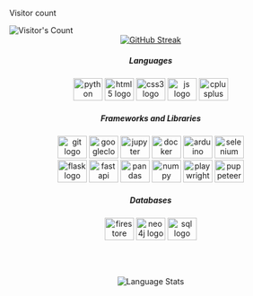   <p>Visitor count</p>
  <img src="https://profile-counter.glitch.me/meghana-0211/count.svg" alt="Visitor's Count" />
</div>
<br/>
<div align="center">
  <a href="https://git.io/streak-stats">
    <img src="https://streak-stats.demolab.com/?user=meghana-0211&theme=light" alt="GitHub Streak" />
  </a>
</div>
 
<h5 align="center">Languages</h3>
<div align="center">
  <img src="https://cdn.jsdelivr.net/gh/devicons/devicon/icons/python/python-original.svg" height="40" width="52" alt="python logo"  />
  <img src="https://cdn.jsdelivr.net/gh/devicons/devicon/icons/html5/html5-original.svg" height="40" width="52" alt="html5 logo"  />
  <img src="https://cdn.jsdelivr.net/gh/devicons/devicon/icons/css3/css3-original.svg" height="40" width="52" alt="css3 logo"  />
  <img src="https://cdn.jsdelivr.net/gh/devicons/devicon/icons/javascript/javascript-original.svg" height="40" width="52" alt="js logo"  />
  <img src="https://cdn.jsdelivr.net/gh/devicons/devicon/icons/cplusplus/cplusplus-original.svg" height="40" width="52" alt="cplusplus logo"  />
  
  
  
</div>
<h5 align="center">Frameworks and Libraries</h3>
<div align="center">
<img src="https://cdn.jsdelivr.net/gh/devicons/devicon/icons/git/git-original.svg" height="40" width="52" alt="git logo"  />
<img src="https://cdn.jsdelivr.net/gh/devicons/devicon/icons/googlecloud/googlecloud-original.svg" height="40" width="52" alt="googlecloud logo"  />
<img src="https://cdn.jsdelivr.net/gh/devicons/devicon/icons/jupyter/jupyter-original.svg" height="40" width="52" alt="jupyter logo"  />
  <img src="https://cdn.jsdelivr.net/gh/devicons/devicon/icons/tensorflow/tensorflow-original.svg" height="40" width="52" alt="docker logo"/>
  <img src="https://cdn.jsdelivr.net/gh/devicons/devicon/icons/keras/keras-original.svg" height="40" width="52" alt="arduino logo"/>
  <img src="https://cdn.jsdelivr.net/gh/devicons/devicon/icons/azure/azure-original.svg" height="40" width="52" alt="selenium logo"/>
  <br>
  <img src="https://cdn.jsdelivr.net/gh/devicons/devicon/icons/pytorch/pytorch-original.svg" height="40" width="52" alt="flask logo"  />
    <img src="https://cdn.jsdelivr.net/gh/devicons/devicon/icons/fastapi/fastapi-original.svg" height="40" width="52" alt="fastapi logo"/>
<img src="https://cdn.jsdelivr.net/gh/devicons/devicon/icons/pandas/pandas-original.svg" height="40" width="52" alt="pandas logo"  />
  <img src="https://cdn.jsdelivr.net/gh/devicons/devicon/icons/numpy/numpy-original.svg" height="40" width="52" alt="numpy logo"  />
  <img src="https://cdn.jsdelivr.net/gh/devicons/devicon/icons/opencv/opencv-original.svg" height="40" width="52" alt="playwright logo"/>
    <img src="https://cdn.jsdelivr.net/gh/devicons/devicon/icons/scikitlearn/scikitlearn-original.svg" height="40" width="52" alt="puppeteer logo"/>
</div>
<h5 align="center">Databases</h3>
<div align="center">
  <img src="https://cdn.jsdelivr.net/gh/devicons/devicon/icons/firebase/firebase-original.svg" height="40" width="52" alt="firestore logo"  />
  <img src="https://cdn.jsdelivr.net/gh/devicons/devicon/icons/neo4j/neo4j-original.svg" height="40" width="52" alt="neo4j logo"  />
  <img src="https://cdn.jsdelivr.net/gh/devicons/devicon/icons/mysql/mysql-original.svg" height="40" width="52" alt="sql logo"  />
</div>


<br><br>
<p align='center'><img src="https://github-readme-stats-git-masterrstaa-rickstaa.vercel.app/api/top-langs/?username=meghana-0211&amp;layout=donut&amp;langs_count=10&theme=transparent" alt="Language Stats"></p>


